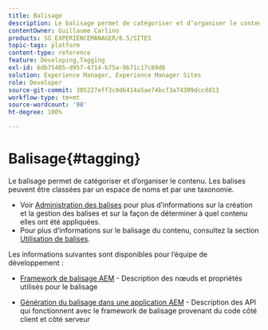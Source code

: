 ```yaml
---
title: Balisage
description: Le balisage permet de catégoriser et d’organiser le contenu.
contentOwner: Guillaume Carlino
products: SG_EXPERIENCEMANAGER/6.5/SITES
topic-tags: platform
content-type: reference
feature: Developing,Tagging
exl-id: 6db75405-d957-4714-b75a-9b71c17c89d6
solution: Experience Manager, Experience Manager Sites
role: Developer
source-git-commit: 305227eff3c0d6414a5ae74bcf3a74309dccdd13
workflow-type: tm+mt
source-wordcount: '98'
ht-degree: 100%

---
```


# Balisage{#tagging}

Le balisage permet de catégoriser et d’organiser le contenu. Les balises peuvent être classées par un espace de noms et par une taxonomie.

* Voir [Administration des balises](/help/sites-administering/tags.md) pour plus d’informations sur la création et la gestion des balises et sur la façon de déterminer à quel contenu elles ont été appliquées.
* Pour plus d’informations sur le balisage du contenu, consultez la section [Utilisation de balises](/help/sites-authoring/tags.md).

Les informations suivantes sont disponibles pour l’équipe de développement :

* [Framework de balisage AEM](/help/sites-developing/framework.md) - Description des nœuds et propriétés utilisés pour le balisage

* [Génération du balisage dans une application AEM](/help/sites-developing/building.md) - Description des API qui fonctionnent avec le framework de balisage provenant du code côté client et côté serveur
